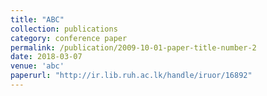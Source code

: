 ```yaml
---
title: "ABC"
collection: publications
category: conference paper
permalink: /publication/2009-10-01-paper-title-number-2
date: 2018-03-07
venue: 'abc'
paperurl: "http://ir.lib.ruh.ac.lk/handle/iruor/16892"
---
```

